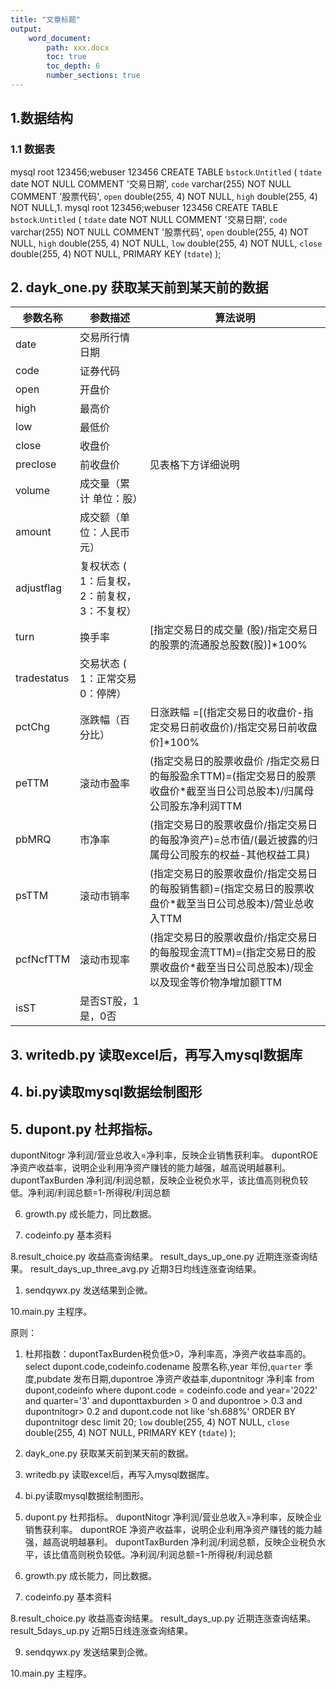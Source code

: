 ```yaml
---
title: "文章标题"
output:
    word_document:
        path: xxx.docx
        toc: true
        toc_depth: 6
        number_sections: true
---
```

## 1.数据结构

### 1.1 数据表

mysql root 123456;webuser 123456
CREATE TABLE `bstock`.`Untitled`  (
  `tdate` date NOT NULL COMMENT '交易日期',
  `code` varchar(255) NOT NULL COMMENT '股票代码',
  `open` double(255, 4) NOT NULL,
  `high` double(255, 4) NOT NULL,1. 
mysql root 123456;webuser 123456
CREATE TABLE `bstock`.`Untitled`  (
  `tdate` date NOT NULL COMMENT '交易日期',
  `code` varchar(255) NOT NULL COMMENT '股票代码',
  `open` double(255, 4) NOT NULL,
  `high` double(255, 4) NOT NULL,
  `low` double(255, 4) NOT NULL,
  `close` double(255, 4) NOT NULL,
  PRIMARY KEY (`tdate`)
);

## 2. dayk_one.py 获取某天前到某天前的数据

| 参数名称 |参数描述 |算法说明 |
| --- | --- | --- |
| date |交易所行情日期 | |
| code |	证券代码 |	 |
| open |	开盘价 |	 |
| high |	最高价 |	 |
| low |	最低价 |	 |
| close |	收盘价 |	 |
| preclose |	前收盘价 |	见表格下方详细说明 |
| volume |	成交量（累计  单位：股） |	|
| amount |	成交额（单位：人民币元） |	 |
| adjustflag |	复权状态 ( 1：后复权， 2：前复权，3：不复权）||	
| turn |	换手率 |	[指定交易日的成交量 (股)/指定交易日的股票的流通股总股数(股)]*100%|
| tradestatus |	交易状态 ( 1：正常交易 0：停牌）||	
| pctChg |	涨跌幅（百分比） |	日涨跌幅 =[(指定交易日的收盘价-指定交易日前收盘价)/指定交易日前收盘价]*100%|
| peTTM |	滚动市盈率 |	(指定交易日的股票收盘价 /指定交易日的每股盈余TTM)=(指定交易日的股票收盘价*截至当日公司总股本)/归属母公司股东净利润TTM|
| pbMRQ |	市净率 |	(指定交易日的股票收盘价/指定交易日的每股净资产)=总市值/(最近披露的归属母公司股东的权益-其他权益工具) |
| psTTM |	滚动市销率 |	(指定交易日的股票收盘价/指定交易日的每股销售额)=(指定交易日的股票收盘价*截至当日公司总股本)/营业总收入TTM |
|pcfNcfTTM |	滚动市现率 |	(指定交易日的股票收盘价/指定交易日的每股现金流TTM)=(指定交易日的股票收盘价*截至当日公司总股本)/现金以及现金等价物净增加额TTM|
| isST |是否ST股，1是，0否 ||

## 3. writedb.py 读取excel后，再写入mysql数据库

## 4. bi.py读取mysql数据绘制图形

## 5. dupont.py 杜邦指标。
dupontNitogr  净利润/营业总收入=净利率，反映企业销售获利率。
dupontROE	净资产收益率，说明企业利用净资产赚钱的能力越强，越高说明越暴利。
dupontTaxBurden	净利润/利润总额，反映企业税负水平，该比值高则税负较低。净利润/利润总额=1-所得税/利润总额

6. growth.py 成长能力，同比数据。

7. codeinfo.py 基本资料

8.result_choice.py 收益高查询结果。
  result_days_up_one.py 近期连涨查询结果。
  result_days_up_three_avg.py 近期3日均线连涨查询结果。
    

1. sendqywx.py 发送结果到企微。

10.main.py 主程序。


原则：
1. 杜邦指数：dupontTaxBurden税负低>0，净利率高，净资产收益率高的。
select dupont.code,codeinfo.codename 股票名称,year 年份,`quarter` 季度,pubdate 发布日期,dupontroe 净资产收益率,dupontnitogr 净利率 from dupont,codeinfo where dupont.code = codeinfo.code and year='2022' and quarter='3' and duponttaxburden > 0 and dupontroe > 0.3 and dupontnitogr> 0.2 and dupont.code not like 'sh.688%'  ORDER BY dupontnitogr desc  limit 20; 
  `low` double(255, 4) NOT NULL,
  `close` double(255, 4) NOT NULL,
  PRIMARY KEY (`tdate`)
);

2. dayk_one.py 获取某天前到某天前的数据。


3. writedb.py 读取excel后，再写入mysql数据库。

4. bi.py读取mysql数据绘制图形。

5. dupont.py 杜邦指标。
dupontNitogr  净利润/营业总收入=净利率，反映企业销售获利率。
dupontROE	净资产收益率，说明企业利用净资产赚钱的能力越强，越高说明越暴利。
dupontTaxBurden	净利润/利润总额，反映企业税负水平，该比值高则税负较低。净利润/利润总额=1-所得税/利润总额

6. growth.py 成长能力，同比数据。

7. codeinfo.py 基本资料

8.result_choice.py 收益高查询结果。
  result_days_up.py 近期连涨查询结果。
  result_5days_up.py 近期5日线连涨查询结果。
    

9. sendqywx.py 发送结果到企微。

10.main.py 主程序。

